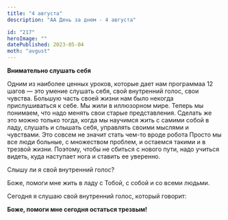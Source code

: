 ```yaml
---
title: "4 августа"
description: "АА День за днем - 4 августа"

id: "217"
heroImage: ""
datePublished: 2023-05-04
moth: "avgust"
---
```


**Внимательно слушать себя**

Одним из наиболее ценных уроков, которые дает нам программаа 12 шагов — это
умение слушать себя, свой внутренний голос, свои чувства. Большую часть своей
жизни нам было некогда прислушиваться к себе. Мы жили в иллюзорном мире.
Теперь мы понимаем, что надо менять свои старые представления. Сделать же это
можно только тогда, когда мы научимся жить с самими собой в ладу, слушать и
слышать себя, управлять своими мыслями и чувствами. Это совсем не значит стать
чем-то вроде робота Просто мы все люди больные, с множеством проблем, и
остаемся такими и в трезвой жизни. Поэтому, чтобы не сбиться с нового пути,
надо учиться видеть, куда наступает нога и ставить ее уверенно.

Слышу ли я свой внутренний голос?

Боже, помоги мне жить в ладу с Тобой, с собой и со всеми людьми.

Сегодня я слушаю свой внутренний голос, который говорит:

**Боже, помоги мне сегодня остаться трезвым!**
